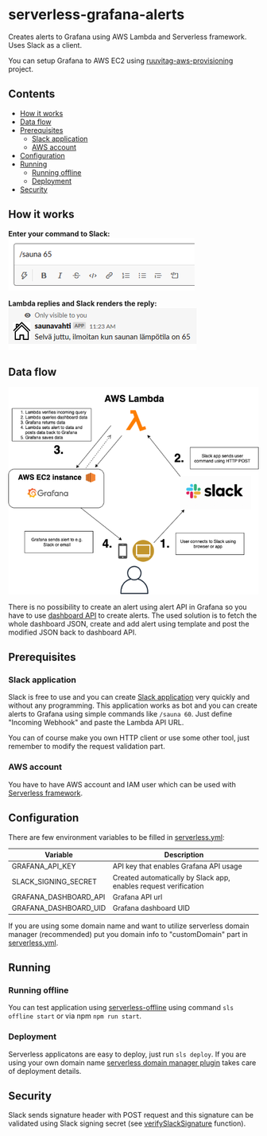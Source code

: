 # serverless-grafana-alerts
Creates alerts to Grafana using AWS Lambda and Serverless framework. Uses Slack as a client. 

You can setup Grafana to AWS EC2 using [ruuvitag-aws-provisioning](https://github.com/pihlajus/ruuvitag-aws-provisioning)
project.

## Contents
- [How it works](#how-it-works)
- [Data flow](#data-flow)
- [Prerequisites](#prerequisites)
  * [Slack application](#slack-application)
  * [AWS account](#aws-account)
- [Configuration](#configuration)
- [Running](#running)
  * [Running offline](#running-offline)
  * [Deployment](#deployment)
- [Security](#security)



## How it works
**Enter your command to Slack:**<br> ![alt text](documents/slack_saunavahti_1.png "Slack command")

**Lambda replies and Slack renders the reply:**<br> ![alt text](documents/slack_saunavahti_2.png "Lambda reply")

## Data flow
![alt text](documents/serverless-grafana-alarms.png "This is how it works")

There is no possibility to create an alert using alert API in Grafana so you have to use
[dashboard API](https://grafana.com/docs/grafana/latest/http_api/dashboard/) to create alerts. The
used solution is to fetch the whole dashboard JSON, create and add alert using template
and post the modified JSON back to dashboard API.

## Prerequisites

### Slack application
Slack is free to use and you can create [Slack application](https://api.slack.com/apps) very quickly and
without any programming. This application works as bot and you can create alerts to Grafana
using simple commands like `/sauna 60`. Just define "Incoming Webhook" and paste the Lambda API URL.

You can of course make you own HTTP client or use some other tool, just remember to modify the request
validation part.

### AWS account
You have to have AWS account and IAM user which can be used with [Serverless framework](https://serverless.com/). 

## Configuration
There are few environment variables to be filled in [serverless.yml](serverless.yml):

| Variable      | Description   |        
| ------------- | ------------- | 
| GRAFANA_API_KEY | API key that enables Grafana API usage | 
| SLACK_SIGNING_SECRET | Created automatically by Slack app, enables request verification | 
| GRAFANA_DASHBOARD_API | Grafana API url | 
| GRAFANA_DASHBOARD_UID | Grafana dashboard UID | 

If you are using some domain name and want to utilize serverless domain manager (recommended)
put you domain info to "customDomain" part in [serverless.yml](serverless.yml).

## Running

### Running offline
You can test application using [serverless-offline](https://github.com/dherault/serverless-offline)
using command `sls offline start` or via npm `npm run start`.

### Deployment
Serverless applicatons are easy to deploy, just run `sls deploy`. If you are using
your own domain name [serverless domain manager plugin](https://github.com/amplify-education/serverless-domain-manager)
takes care of deployment details.

## Security
Slack sends signature header with POST request and this signature can be validated
using Slack signing secret (see [verifySlackSignature](./src/slackUtils.ts) function).
